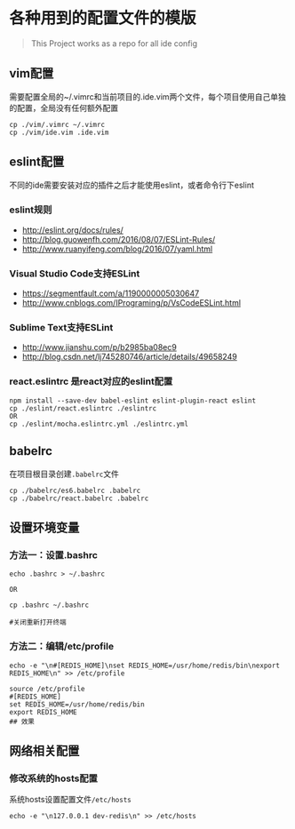 # 各种用到的配置文件的模版

> This Project works as a repo for all ide config

## vim配置
需要配置全局的~/.vimrc和当前项目的.ide.vim两个文件，每个项目使用自己单独的配置，全局没有任何额外配置
```
cp ./vim/.vimrc ~/.vimrc
cp ./vim/ide.vim .ide.vim
```

## eslint配置
不同的ide需要安装对应的插件之后才能使用eslint，或者命令行下eslint

### eslint规则
 - http://eslint.org/docs/rules/
 - http://blog.guowenfh.com/2016/08/07/ESLint-Rules/
 - http://www.ruanyifeng.com/blog/2016/07/yaml.html


### Visual Studio Code支持ESLint
 - https://segmentfault.com/a/1190000005030647
 - http://www.cnblogs.com/IPrograming/p/VsCodeESLint.html

### Sublime Text支持ESLint
 - http://www.jianshu.com/p/b2985ba08ec9
 - http://blog.csdn.net/lj745280746/article/details/49658249

### react.eslintrc 是react对应的eslint配置

```
npm install --save-dev babel-eslint eslint-plugin-react eslint
cp ./eslint/react.eslintrc ./eslintrc
OR
cp ./eslint/mocha.eslintrc.yml ./eslintrc.yml
```

## babelrc
在项目根目录创建`.babelrc`文件
```
cp ./babelrc/es6.babelrc .babelrc
cp ./babelrc/react.babelrc .babelrc
```

## 设置环境变量

### 方法一：设置.bashrc
```
echo .bashrc > ~/.bashrc

OR

cp .bashrc ~/.bashrc

#关闭重新打开终端
```

### 方法二：编辑/etc/profile
```
echo -e "\n#[REDIS_HOME]\nset REDIS_HOME=/usr/home/redis/bin\nexport REDIS_HOME\n" >> /etc/profile

source /etc/profile
#[REDIS_HOME]
set REDIS_HOME=/usr/home/redis/bin
export REDIS_HOME
## 效果

```

## 网络相关配置

### 修改系统的hosts配置
系统hosts设置配置文件`/etc/hosts`
```
echo -e "\n127.0.0.1 dev-redis\n" >> /etc/hosts
```
